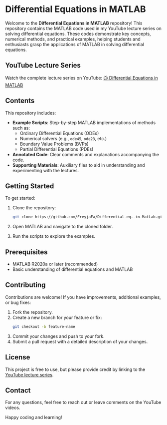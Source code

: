 # Differential Equations in MATLAB

Welcome to the **Differential Equations in MATLAB** repository! This repository contains the MATLAB code used in my YouTube lecture series on solving differential equations. These codes demonstrate key concepts, numerical methods, and practical examples, helping students and enthusiasts grasp the applications of MATLAB in solving differential equations.

## YouTube Lecture Series
Watch the complete lecture series on YouTube:
[📺 Differential Equations in MATLAB](https://www.youtube.com/watch?v=SoPSccgePo4&list=PLzPYCB_3Ed9daOPkvE3ld3PDUtCJdfjON)

## Contents
This repository includes:

- **Example Scripts**: Step-by-step MATLAB implementations of methods such as:
  - Ordinary Differential Equations (ODEs)
  - Numerical solvers (e.g., `ode45`, `ode23`, etc.)
  - Boundary Value Problems (BVPs)
  - Partial Differential Equations (PDEs)
- **Annotated Code**: Clear comments and explanations accompanying the code.
- **Supporting Materials**: Auxiliary files to aid in understanding and experimenting with the lectures.

## Getting Started
To get started:

1. Clone the repository:
   ```bash
   git clone https://github.com/FreyjaFa/Differential-eq.-in-MatLab.git
   ```

2. Open MATLAB and navigate to the cloned folder.
3. Run the scripts to explore the examples.

## Prerequisites
- MATLAB R2020a or later (recommended)
- Basic understanding of differential equations and MATLAB

## Contributing
Contributions are welcome! If you have improvements, additional examples, or bug fixes:

1. Fork the repository.
2. Create a new branch for your feature or fix:
   ```bash
   git checkout -b feature-name
   ```
3. Commit your changes and push to your fork.
4. Submit a pull request with a detailed description of your changes.

## License
This project is free to use, but please provide credit by linking to the [YouTube lecture series](https://www.youtube.com/watch?v=SoPSccgePo4&list=PLzPYCB_3Ed9daOPkvE3ld3PDUtCJdfjON).

## Contact
For any questions, feel free to reach out or leave comments on the YouTube videos.

Happy coding and learning!
